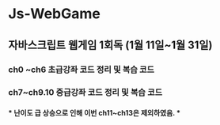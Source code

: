 # Js-WebGame
<h2>자바스크립트 웹게임 1회독 (1월 11일~1월 31일)</h2> 
<h3> ch0 ~ch6 초급강좌 코드 정리 및 복습 코드 </h3>
<h3> ch7~ch9.10 중급강좌 코드 정리 및 복습 코드 </h3>
<h4> * 난이도 급 상승으로 인해 이번 ch11~ch13은 제외하였음. *</h4> 
